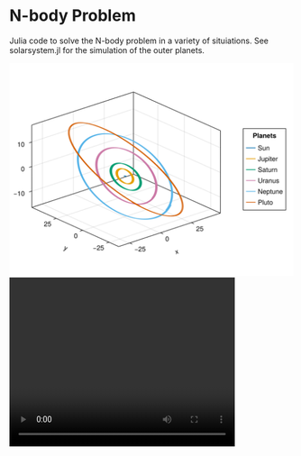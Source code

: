 # N-body Problem

Julia code to solve the N-body problem in a variety of situiations. See solarsystem.jl for the simulation of the outer planets.

<img src="/planets.png" alt="Planet simulation">

<video width="400" height="300" controls>
  <source src="planets.mp4" type="video/mp4">
</video>
